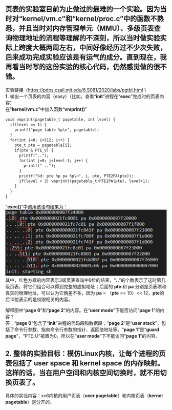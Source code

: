 ## 页表的实验室目前为止做过的最难的一个实验。因为当时对“kernel/vm.c”和“kernel/proc.c”中的函数不熟悉，并且当时对内存管理单元（MMU）、多级页表查询物理地址的流程等理解的不深刻，所以当时做实验实际上跨度大概两周左右，中间好像经历过不少次失败，后来成功完成实验应该是有运气的成分。直到现在，我再看当时写的这份实验的核心代码，仍然感觉做的很不错。  

实验链接（https://pdos.csail.mit.edu/6.S081/2020/labs/pgtbl.html ）  
**1.** 输出一个页表的内容（easy）（比如，查看“**init**”进程在“**exec**”完成时的页表内容）  
在“**kernel/vm.c**”中加入函数“**vmprint()**”  
```
void vmprint(pagetable_t pagetable, int level) {
  if(level == 1) {
    printf("page table %p\n", pagetable);
  }
  for(int i=0; i<512; i++) {
    pte_t pte = pagetable[i];
    if(pte & PTE_V) {
      printf("..");
      for(int j=0; j<level-1; j++) {
        printf(" ..");
      }
      printf("%d: pte %p pa %p\n", i, pte, PTE2PA(pte));
      if(level < 3) vmprint((pagetable_t)PTE2PA(pte), level+1);
    }
  }
}
```  
“**exec()**”中调用该语句结果为：  
![](https://github.com/2351889401/6.S081-Lab-Pagetables/blob/main/images/result1.png)  
其中，红色方框的内容表示3级页表查询中9位的结果，“**..**”的个数表示了这时第几级页表，将它们组合可以得到完整的虚拟地址；后面的 **pte** 和 **pa** 分别是页表项和真实的物理地址，可以认为它俩差不多，因为 **pa** = （**pte** >> 10）<< 12，**pte**的后10位表示的是权限相关的内容。  

解释图中“**page 0**”和“**page 2**”的内容。在“**user mode**”下能否访问“**page 1**”的内容？  
答：“**page 0**”包含了“**init**”进程的代码段和数据段；“**page 2**”是“**user stack**”，包括了命令行参数、指向命令行参数的指针、返回值地址等。“**page 1**”是“**guard page**”，“PTE_U”被置为0，所以在“**user mode**”下不能访问“**page 1**”的内容。  

## 2. 整体的实验目标：模仿Linux内核，让每个进程的页表包括了 user space 和 kernel space 的内存映射。这样的话，当在用户空间和内核空间切换时，就不用切换页表了。  
具体的实验内容：xv6内核的用户页表（**user pagetable**）和内核页表（**kernel pagetable**）是分开的。
